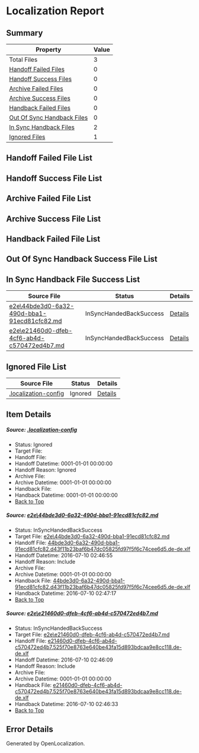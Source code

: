 # <a name='report-top'></a> Localization Report

## Summary
 Property | Value 
 -------- | ----- 
 Total Files | 3
[ Handoff Failed Files ](#handoff-failed-list)| 0
[ Handoff Success Files ](#handoff-success-list)| 0
[ Archive Failed Files ](#archive-failed-list)| 0
[ Archive Success Files ](#archive-success-list)| 0
[ Handback Failed Files ](#handback-failed-list)| 0
[ Out Of Sync Handback Files ](#outofsync-handback-success-list)| 0
[ In Sync Handback Files ](#insync-handback-success-list)| 2
[ Ignored Files ](#ignored-list)| 1

## <a name='handoff-failed-list'></a> Handoff Failed File List

## <a name='handoff-success-list'></a> Handoff Success File List

## <a name='archive-failed-list'></a> Archive Failed File List

## <a name='archive-success-list'></a> Archive Success File List

## <a name='handback-failed-list'></a> Handback Failed File List

## <a name='outofsync-handback-success-list'></a> Out Of Sync Handback Success File List

## <a name='insync-handback-success-list'></a> In Sync Handback File Success List
 Source File | Status | Details 
 ----------- | ------ | ------- 
 [e2e\44bde3d0-6a32-490d-bba1-91ecd81cfc82.md](https://github.com/OpenLocalizationTestOrg/oltest/blob/55f185a3d0988e1e59672f73eac63e178a909a60/e2e/44bde3d0-6a32-490d-bba1-91ecd81cfc82.md) | InSyncHandedBackSuccess | [Details](#06fcc1a8fb486e7dd42656f87d31a11c5ff288a01)
 [e2e\e21460d0-dfeb-4cf6-ab4d-c570472ed4b7.md](https://github.com/OpenLocalizationTestOrg/oltest/blob/598d02134e553c7d9a47f5ce48d3331d43c5427e/e2e/e21460d0-dfeb-4cf6-ab4d-c570472ed4b7.md) | InSyncHandedBackSuccess | [Details](#c702be560bf5d7e5a9983abc565d86ffef25da9d2)

## <a name='ignored-list'></a> Ignored File List
 Source File | Status | Details 
 ----------- | ------ | ------- 
 [.localization-config](https://github.com/OpenLocalizationTestOrg/oltest/blob/55f185a3d0988e1e59672f73eac63e178a909a60/.localization-config) | Ignored | [Details](#3d4f252ac210baf56311d7e97dcc2db10974dbd20)

## Item Details
##### <a name='3d4f252ac210baf56311d7e97dcc2db10974dbd20'></a> Source: [.localization-config](https://github.com/OpenLocalizationTestOrg/oltest/blob/55f185a3d0988e1e59672f73eac63e178a909a60/.localization-config)
* Status: Ignored
* Target File: 
* Handoff File: 
* Handoff Datetime: 0001-01-01 00:00:00
* Handoff Reason: Ignored
* Archive File: 
* Archive Datetime: 0001-01-01 00:00:00
* Handback File: 
* Handback Datetime: 0001-01-01 00:00:00
* [Back to Top](#report-top)

##### <a name='06fcc1a8fb486e7dd42656f87d31a11c5ff288a01'></a> Source: [e2e\44bde3d0-6a32-490d-bba1-91ecd81cfc82.md](https://github.com/OpenLocalizationTestOrg/oltest/blob/55f185a3d0988e1e59672f73eac63e178a909a60/e2e/44bde3d0-6a32-490d-bba1-91ecd81cfc82.md)
* Status: InSyncHandedBackSuccess
* Target File: [e2e\44bde3d0-6a32-490d-bba1-91ecd81cfc82.md](https://github.com/OpenLocalizationTestOrg/oltest-dede-fly/blob/bb6a263b51a1e5d267d54e3bfb52b683aca1d7c5/e2e/44bde3d0-6a32-490d-bba1-91ecd81cfc82.md)
* Handoff File: [44bde3d0-6a32-490d-bba1-91ecd81cfc82.d43f11b23baf6b47dc05825fd97f5f6c74cee6d5.de-de.xlf](https://github.com/OpenLocalizationTestOrg/olhandoff-e2e/blob/3c25f27c9da06c5cd34e22fdffd55257e46ffb73/ol-handoff/OpenLocalizationTestOrg/oltest-dede-fly/ci/ht/44bde3d0-6a32-490d-bba1-91ecd81cfc82.d43f11b23baf6b47dc05825fd97f5f6c74cee6d5.de-de.xlf)
* Handoff Datetime: 2016-07-10 02:46:55
* Handoff Reason: Include
* Archive File: 
* Archive Datetime: 0001-01-01 00:00:00
* Handback File: [44bde3d0-6a32-490d-bba1-91ecd81cfc82.d43f11b23baf6b47dc05825fd97f5f6c74cee6d5.de-de.xlf](https://github.com/OpenLocalizationTestOrg/olhandback-e2e/blob/5588c91136552be6185672b59381b66ec841c21f/ol-handback/OpenLocalizationTestOrg/oltest-dede-fly/ci/ht/44bde3d0-6a32-490d-bba1-91ecd81cfc82.d43f11b23baf6b47dc05825fd97f5f6c74cee6d5.de-de.xlf)
* Handback Datetime: 2016-07-10 02:47:17
* [Back to Top](#report-top)

##### <a name='c702be560bf5d7e5a9983abc565d86ffef25da9d2'></a> Source: [e2e\e21460d0-dfeb-4cf6-ab4d-c570472ed4b7.md](https://github.com/OpenLocalizationTestOrg/oltest/blob/598d02134e553c7d9a47f5ce48d3331d43c5427e/e2e/e21460d0-dfeb-4cf6-ab4d-c570472ed4b7.md)
* Status: InSyncHandedBackSuccess
* Target File: [e2e\e21460d0-dfeb-4cf6-ab4d-c570472ed4b7.md](https://github.com/OpenLocalizationTestOrg/oltest-dede-fly/blob/bac4387e17b314848a54994264630ba3b077cf6c/e2e/e21460d0-dfeb-4cf6-ab4d-c570472ed4b7.md)
* Handoff File: [e21460d0-dfeb-4cf6-ab4d-c570472ed4b7.525f70e8763e640be43fa15d893bdcaa9e8cc118.de-de.xlf](https://github.com/OpenLocalizationTestOrg/olhandoff-e2e/blob/42206cfae9c268e85100f383b60e11ff6cffeb24/ol-handoff/OpenLocalizationTestOrg/oltest-dede-fly/ci/ht/e21460d0-dfeb-4cf6-ab4d-c570472ed4b7.525f70e8763e640be43fa15d893bdcaa9e8cc118.de-de.xlf)
* Handoff Datetime: 2016-07-10 02:46:09
* Handoff Reason: Include
* Archive File: 
* Archive Datetime: 0001-01-01 00:00:00
* Handback File: [e21460d0-dfeb-4cf6-ab4d-c570472ed4b7.525f70e8763e640be43fa15d893bdcaa9e8cc118.de-de.xlf](https://github.com/OpenLocalizationTestOrg/olhandback-e2e/blob/95c360711d7f4c9b698b8eb8ad0a7262a1d9d9b5/ol-handback/OpenLocalizationTestOrg/oltest-dede-fly/ci/ht/e21460d0-dfeb-4cf6-ab4d-c570472ed4b7.525f70e8763e640be43fa15d893bdcaa9e8cc118.de-de.xlf)
* Handback Datetime: 2016-07-10 02:46:33
* [Back to Top](#report-top)


## Error Details

Generated by OpenLocalization.

